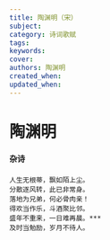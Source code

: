```yaml
---
title: 陶渊明（宋）
subject: 
category: 诗词歌赋
tags: 
keywords: 
cover: 
authors: 陶渊明
created_when: 
updated_when: 
---
```


# 陶渊明

#### 杂诗

```
人生无根蒂，飘如陌上尘。
分散逐风转，此已非常身。
落地为兄弟，何必骨肉亲！
得欢当作乐，斗酒聚比邻。
盛年不重来，一日难再晨。***
及时当勉励，岁月不待人。
```
